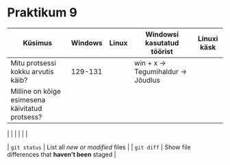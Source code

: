 # Praktikum 9


| Küsimus | Windows | Linux | Windowsi kasutatud töörist | Linuxi käsk
| --- | --- | --- | --- | --- |
| Mitu protsessi kokku arvutis käib? | 129-131 | | win + x -> Tegumihaldur -> Jõudlus  | |
| Milline on kõige esimesena käivitatud protsess?  |  | | | |

| | | | | |




| `git status` | List all *new or modified* files |
| `git diff` | Show file differences that **haven't been** staged |
